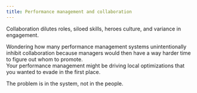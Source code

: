 ```yaml
---
title: Performance management and collaboration
---
```


Collaboration dilutes roles, siloed skills, heroes culture, and variance in engagement.  

Wondering how many performance management systems unintentionally inhibit collaboration because managers would then have a way harder time to figure out whom to promote.  
Your performance management might be driving local optimizations that you wanted to evade in the first place.  

The problem is in the system, not in the people.
